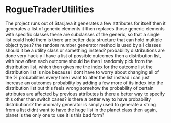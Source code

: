 # RogueTraderUtilities

The project runs out of Star.java
it generates a few attributes for itself
then it generates a list of generic elements
it then replaces those generic elements with specific classes
	these are subclasses of the generic, so that a single list could hold them
	is there are better data structure that can hold multiple object types?
the random number generator method is used by all classes
	should it be a utility class or something instead?
probability distributions are done very hack-y
	I have a list of possible outcomes
	then a distribution list, with how often each outcome should be
	then I randomly pick from the distribution list, which then gives me the index for the outcome list
	the distribution list is nice because i dont have to worry about changing all of the % probabilities every time i want to alter the list
	instead i can just increase an outcomes probability by adding a few more of its index into the distribution list
	but this feels wrong somehow
the probability of certain attributes are affected by previous attributes
	is there a better way to specify this other than switch cases?
	is there a better way to have probability distributions?
the anomaly generator is simply used to generate a string from a list
	didnt want to have the huge list in the planet class
	then again, planet is the only one to use it
	is this bad form?
